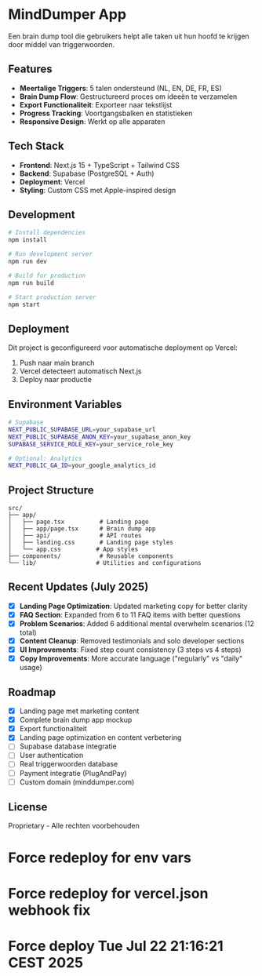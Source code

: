 # MindDumper App

Een brain dump tool die gebruikers helpt alle taken uit hun hoofd te krijgen door middel van triggerwoorden.

## Features

- **Meertalige Triggers**: 5 talen ondersteund (NL, EN, DE, FR, ES)
- **Brain Dump Flow**: Gestructureerd proces om ideeën te verzamelen
- **Export Functionaliteit**: Exporteer naar tekstlijst
- **Progress Tracking**: Voortgangsbalken en statistieken
- **Responsive Design**: Werkt op alle apparaten

## Tech Stack

- **Frontend**: Next.js 15 + TypeScript + Tailwind CSS
- **Backend**: Supabase (PostgreSQL + Auth)
- **Deployment**: Vercel
- **Styling**: Custom CSS met Apple-inspired design

## Development

```bash
# Install dependencies
npm install

# Run development server
npm run dev

# Build for production
npm run build

# Start production server
npm start
```

## Deployment

Dit project is geconfigureerd voor automatische deployment op Vercel:

1. Push naar main branch
2. Vercel detecteert automatisch Next.js
3. Deploy naar productie

## Environment Variables

```bash
# Supabase
NEXT_PUBLIC_SUPABASE_URL=your_supabase_url
NEXT_PUBLIC_SUPABASE_ANON_KEY=your_supabase_anon_key
SUPABASE_SERVICE_ROLE_KEY=your_service_role_key

# Optional: Analytics
NEXT_PUBLIC_GA_ID=your_google_analytics_id
```

## Project Structure

```
src/
├── app/
│   ├── page.tsx          # Landing page
│   ├── app/page.tsx      # Brain dump app
│   ├── api/              # API routes
│   ├── landing.css       # Landing page styles
│   └── app.css          # App styles
├── components/           # Reusable components
└── lib/                 # Utilities and configurations
```

## Recent Updates (July 2025)

- [x] **Landing Page Optimization**: Updated marketing copy for better clarity
- [x] **FAQ Section**: Expanded from 6 to 11 FAQ items with better questions  
- [x] **Problem Scenarios**: Added 6 additional mental overwhelm scenarios (12 total)
- [x] **Content Cleanup**: Removed testimonials and solo developer sections
- [x] **UI Improvements**: Fixed step count consistency (3 steps vs 4 steps)
- [x] **Copy Improvements**: More accurate language ("regularly" vs "daily" usage)

## Roadmap

- [x] Landing page met marketing content
- [x] Complete brain dump app mockup
- [x] Export functionaliteit
- [x] Landing page optimization en content verbetering
- [ ] Supabase database integratie
- [ ] User authentication
- [ ] Real triggerwoorden database
- [ ] Payment integratie (PlugAndPay)
- [ ] Custom domain (minddumper.com)

## License

Proprietary - Alle rechten voorbehouden
# Force redeploy for env vars
# Force redeploy for vercel.json webhook fix
# Force deploy Tue Jul 22 21:16:21 CEST 2025
